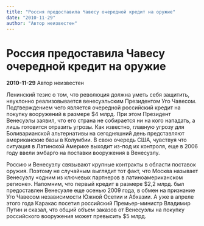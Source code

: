 ```yaml
---
title: "Россия предоставила Чавесу очередной кредит на оружие"
date: "2010-11-29"
author: "Автор неизвестен"
---
```


# Россия предоставила Чавесу очередной кредит на оружие

**2010-11-29** Автор неизвестен

Ленинский тезис о том, что революция должна уметь себя защитить, неуклонно реализовывается венесуэльским Президентом Уго Чавесом. Подтверждением чего является очередной российский кредит на покупку вооружений в размере $4 млрд. При этом Президент Венесуэлы заявил, что его страна не собирается ни на кого нападать, а лишь готовится отразить угрозы. Как известно, главную угрозу для Боливарианской альтернативы на сегодняшний день представляют американские базы в Колумбии. В свою очередь США, чувствуя что ситуация в Латинской Америке выходит из-под их контроля, еще в 2006 году ввели эмбарго на поставки вооружения в Венесуэлу.

Россию и Венесуэлу связывают крупные контракты в области поставок оружия. Поэтому не случайным выглядит тот факт, что Москва называет Венесуэлу «одним из ключевых партнеров в латиноамериканском регионе». Напомним, что первый кредит в размере $2,2 млрд. был предоставлен Венесуэле еще осенью 2009 года, в обмен на признание Уго Чавесом независимости Южной Осетии и Абхазии. А уже в апреле этого года Каракас посетил российский Премьер-министр Владимир Путин и сказал, что общий объем заказов от Венесуэлы на покупку российского вооружения может превысить $5 млрд.